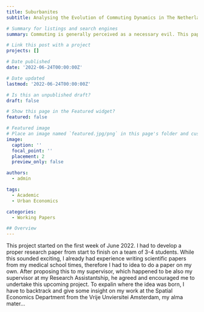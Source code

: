 ```yaml
---
title: Suburbanites
subtitle: Analysing the Evolution of Commuting Dynamics in The Netherlands

# Summary for listings and search engines
summary: Commuting is generally perceived as a necessary evil. This pape provides a brief introduction to the analysis of distance decay regarding commuting behaviour in The Netherlands.

# Link this post with a project
projects: []

# Date published
date: '2022-06-24T00:00:00Z'

# Date updated
lastmod: '2022-06-24T00:00:00Z'

# Is this an unpublished draft?
draft: false

# Show this page in the Featured widget?
featured: false

# Featured image
# Place an image named `featured.jpg/png` in this page's folder and customize its options here.
image:
  caption: ''
  focal_point: ''
  placement: 2
  preview_only: false

authors:
  - admin

tags:
  - Academic
  - Urban Economics

categories:
  - Working Papers

## Overview
---
```

This project started on the first week of June 2022. I had to develop a proper research paper from start to finish on a team of 3-4 students. While this sounded exciting, I already had experience writing scientific papers from my medical school times, therefore I had to idea to do a paper on my own. After proposing this to my supervisor, which happened to be also my supervisor at my Research Assistantship, he agreed and encouraged me to undertake this upcoming project.
To expalin where the idea was born, I have to backtrack and give some insight on my work at the Spatial Economics Department from the Vrije Unviersitei Amsterdam, my alma mater...
